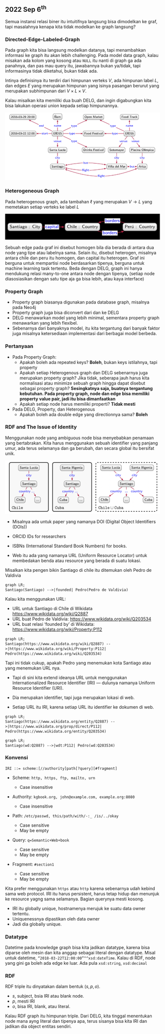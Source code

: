 ##  2022 Sep 6<sup>th</sup>

Semua instansi relasi biner itu intuitifnya langsung bisa dimodelkan ke graf, tapi masalahnya kenapa kita tidak modelkan ke graph langsung?

### Directed-Edge-Labeled-Graph

Pada graph kita bisa langsung modelkan datanya, tapi menambahkan informasi ke graph itu akan lebih challenging. Pada model data graph, kalau misakan ada kolom yang kosong atau `NULL` itu nanti di graph ga ada panahnya, dan pas mau query itu, jawabannya bukan ya/tidak, tapi informasinya tidak diketahui, bukan tidak ada.

Intinya definisinya itu terdiri dari himpunan verteks $V$, ada himpunan label $L$, dan edges $E$ yang merupakan himpunan yang isinya pasangan berurut yang merupakan subhimpunan dari $V \times L \times V$.

Kalau misalkan kita memiliki dua buah DELG, dan ingin digabungkan kita bisa lakukan operasi union kepada setiap himpunannya.

![image-20220906084045791](assets/image-20220906084045791.png)

### Heterogeneous Graph

Pada heterogenous graph, ada tambahan $\ell$ yang merupakan $V \rightarrow L$ yang memetakan setiap verteks ke label $L$

![image-20220906084555884](assets/image-20220906084555884.png)

Sebuah edge pada graf ini disebut homogen bila dia berada di antara dua node yang tipe atau labelnya sama. Selain itu, disebut heterogen, misalnya antara chile dan peru itu homogen, dan capital itu heterogen. Graf ini berguna untuk mempartisi node berdasarkan tipenya, berguna untuk machine learning task tertentu. Beda dengan DELG, graph ini hanya mendukung relasi many-to-one antara node dengan tipenya, (setiap node diasosiasikan dengan satu tipe aja ga bisa lebih, atau kaya interface)

### Property Graph

- Property graph biasanya digunakan pada database graph, misalnya pada Neo4j
- Property graph juga bisa diconvert dari dan ke DELG
- DELG menawarkan model yang lebih minimal, sementara property graph menawarkan yang lebih flexibel.
- Sebenarnya dari banyaknya model, itu kita tergantung dari banyak faktor juga misalnya ketersediaan implementasi dari berbagai model berbeda.

### Pertanyaan

- Pada Property Graph:
  - Apakah boleh ada repeated keys? **Boleh**, bukan keys istilahnya, tapi property
  - Apakah setiap Heterogenous graph dan DELG sebenarnya juga merupakan property graph? Jika tidak, seberapa jauh harus kita normalisasi atau minimize sebuah graph hingga dapat disebut sebagai property graph? **Sesingkatnya saja, buatnya tergantung kebutuhan. Pada property graph, node dan edge bisa memiliki property value pair, jadi itu bisa dimanfaatkan** 
  - Apakah setiap node harus memiliki properti? **Tidak mesti**
- Pada DELG, Property, dan Heterogenous
  - Apakah boleh ada double edge yang directionnya sama? **Boleh**

### RDF and The Issue of Identity

Menggunakan node yang ambiguous node bisa menyebabkan penamaan yang bertabrakan. Kita harus menggunakan sebuah identifier yang panjang umur, ada terus selamanya dan ga berubah, dan secara global itu bersifat unik.

![image-20220908090622849](assets/image-20220908090622849.png)

- Misalnya ada untuk paper yang namanya DOI (Digital Object Identifiers (DOIs))

- ORCID IDs for researchers
- ISBNs (International Standard Book Numbers) for books.
- Web itu ada yang namanya URL (Uniform Resource Locator) untuk membedakan benda atau resource yang berada di suatu lokasi.

Misalkan kita pengen bikin Santiago di chile itu ditemukan oleh Pedro de Valdivia

```mermaid
graph LR;
Santiago(Santiago) -->|founded| Pedro(Pedro de Valdivia)
```

Kalau kita menggunakan URL:

- URL untuk Santiago di Chile di Wikidata
  https://www.wikidata.org/wiki/Q2887
- URL buat Pedro de Valdivia:
  https://www.wikidata.org/wiki/Q203534
- URL buat relasi ‘founded by’ di Wikidata:
  https://www.wikidata.org/wiki/Property:P112

```mermaid
graph LR;
Santiago(https://www.wikidata.org/wiki/Q2887) -->|https://www.wikidata.org/wiki/Property:P112| Pedro(https://www.wikidata.org/wiki/Q203534)
```

Tapi ini tidak cukup, apakah Pedro yang menemukan kota Santiago atau yang menemukan URL nya.

- Tapi di sini kita extend ideanya URL untuk menggunakan Internationalized Resource Identifier (IRI) — dulunya namanya Uniform Resource Identifier (URI).
- Dia merupakan identifier, tapi juga merupakan lokasi di web.

- Setiap URL itu IRI, karena setiap URL itu identifier ke dokumen di web.

```mermaid
graph LR;
Santiago(https://www.wikidata.org/entity/Q2887) -->|https://www.wikidata.org/prop/direct/P112| Pedro(https://www.wikidata.org/entity/Q203534)
```

```mermaid
graph LR;
Santiago(wd:Q2887) -->|wdt:P112| Pedro(wd:Q203534)
```

### Konvensi

```
IRI ::= scheme:[//authority]path[?query][#fragment]
```

- Scheme: `http, https, ftp, mailto, urn`
  - Case insensitive
- Authority: `kgbook.org, john@example.com, example.org:8080`
  - Case insensitive

- Path: `/etc/passwd, this/path/with/-:_ /is/../okay`
  - Case sensitive
  - May be empty
- Query: `q=Semantic+Web+book`
  - Case sensitive
  - May be empty
- Fragment: `#section1`
  - Case sensitive
  - May be empty

Kita prefer menggunakan `https` atau `http` karena sebenarnya udah kebind sama web protocol. IRI itu harus persistent, harus tetap hidup dan menunjuk ke resource yagng sama selamanya. Bagian querynya mesti kosong. 

- IRI itu globally unique, hostnamenya merujuk ke suatu data owner tertentu.
- Uniquenessnya dipastikan oleh data owner
- Jadi dia globally unique.

### Datatype

Datetime pada knowledge graph bisa kita jadikan datatype, karena bisa diparse oleh mesin dan kita anggap sebagai literal dengan datatype. Misal untuk datetime, `“2018-03-22T12:00:00”^^xsd:dateTime`. Kalau di RDF, node yang gini ga boleh ada edge ke luar. Ada pula `xsd:string`, `xsd:decimal`

### RDF

RDF triple itu dinyatakan dalam bentuk $(s, p, o)$.

- $s$, subject, bsia IRI atau blank node.
- $p$, mesti IRI
- $o$, bisa IRI, blank, atau literal.

Kalau RDF graph itu himpunan triple. Dari DELG, kita tinggal menentukan node mana ayng literal dan tipenya apa, terus sisanya bisa kita IRI dan jadikan dia object entitas sendiri.

